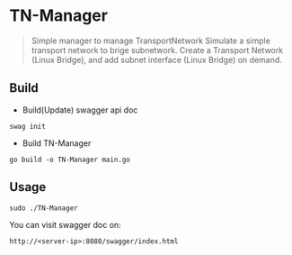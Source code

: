 # TN-Manager
> Simple manager to manage TransportNetwork
Simulate a simple transport network to brige subnetwork.
Create a Transport Network (Linux Bridge), and add subnet interface (Linux Bridge) on demand.

## Build
* Build(Update) swagger api doc
```
swag init
```

* Build TN-Manager
```
go build -o TN-Manager main.go
```

## Usage
```
sudo ./TN-Manager
```
You can visit swagger doc on:
```
http://<server-ip>:8080/swagger/index.html
```